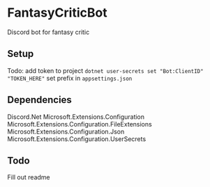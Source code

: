 # FantasyCriticBot
Discord bot for fantasy critic

## Setup
Todo:
add token to project `dotnet user-secrets set "Bot:ClientID" "TOKEN_HERE"`
set prefix in `appsettings.json`

## Dependencies
Discord.Net
Microsoft.Extensions.Configuration
Microsoft.Extensions.Configuration.FileExtensions
Microsoft.Extensions.Configuration.Json
Microsoft.Extensions.Configuration.UserSecrets

## Todo
Fill out readme